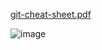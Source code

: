 
[git-cheat-sheet.pdf](https://github.com/user-attachments/files/18080197/git-cheat-sheet.pdf)

![image](https://github.com/user-attachments/assets/7a3f77d4-3baa-48c7-aae0-8eb93607f9e4)

